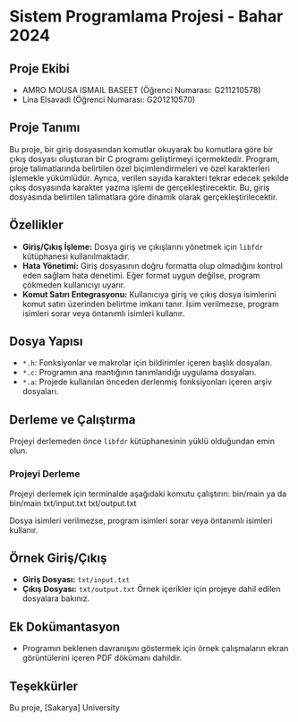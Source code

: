 # Sistem Programlama Projesi - Bahar 2024

## Proje Ekibi
- AMRO MOUSA ISMAIL BASEET (Öğrenci Numarası: G211210578)
- Lina Elsavadi (Öğrenci Numarası: G201210570)

## Proje Tanımı
Bu proje, bir giriş dosyasından komutlar okuyarak bu komutlara göre bir çıkış dosyası oluşturan bir C programı geliştirmeyi içermektedir. Program, proje talimatlarında belirtilen özel biçimlendirmeleri ve özel karakterleri işlemekle yükümlüdür. Ayrıca, verilen sayıda karakteri tekrar edecek şekilde çıkış dosyasında karakter yazma işlemi de gerçekleştirecektir. Bu, giriş dosyasında belirtilen talimatlara göre dinamik olarak gerçekleştirilecektir.


## Özellikler
- **Giriş/Çıkış İşleme:** Dosya giriş ve çıkışlarını yönetmek için `libfdr` kütüphanesi kullanılmaktadır.
- **Hata Yönetimi:** Giriş dosyasının doğru formatta olup olmadığını kontrol eden sağlam hata denetimi. Eğer format uygun değilse, program çökmeden kullanıcıyı uyarır.
- **Komut Satırı Entegrasyonu:** Kullanıcıya giriş ve çıkış dosya isimlerini komut satırı üzerinden belirtme imkanı tanır. İsim verilmezse, program isimleri sorar veya öntanımlı isimleri kullanır.

## Dosya Yapısı
- `*.h`: Fonksiyonlar ve makrolar için bildirimler içeren başlık dosyaları.
- `*.c`: Programın ana mantığının tanımlandığı uygulama dosyaları.
- `*.a`: Projede kullanılan önceden derlenmiş fonksiyonları içeren arşiv dosyaları.

## Derleme ve Çalıştırma
Projeyi derlemeden önce `libfdr` kütüphanesinin yüklü olduğundan emin olun.

### Projeyi Derleme
Projeyi derlemek için terminalde aşağıdaki komutu çalıştırın:
bin/main
ya da
bin/main txt/input.txt txt/output.txt

Dosya isimleri verilmezse, program isimleri sorar veya öntanımlı isimleri kullanır.

## Örnek Giriş/Çıkış
- **Giriş Dosyası:** `txt/input.txt`
- **Çıkış Dosyası:** `txt/output.txt`
Örnek içerikler için projeye dahil edilen dosyalara bakınız.

## Ek Dokümantasyon
- Programın beklenen davranışını göstermek için örnek çalışmaların ekran görüntülerini içeren PDF dökümanı dahildir.

## Teşekkürler
Bu proje, [Sakarya] University 

